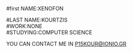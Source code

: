 #first NAME:XENOFON<br/>

#LAST NAME:KOURTZIS<br/>
#WORK:NONE<br/>
#STUDYING:COMPUTER SCIENCE<br/>



YOU CAN CONTACT ME IN P15KOUR@IONIO.GR<br/>
